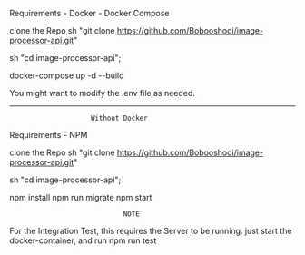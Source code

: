 Requirements 
    - Docker
    - Docker Compose

clone the Repo
    sh "git clone https://github.com/Bobooshodi/image-processor-api.git"

 sh "cd image-processor-api";

 docker-compose up -d --build

 You might want to modify the .env file as needed.

 ------------------------------------------------------------------------------------------

                        Without Docker
 Requirements
    - NPM

clone the Repo
    sh "git clone https://github.com/Bobooshodi/image-processor-api.git"

 sh "cd image-processor-api";

 npm install
 npm run migrate
 npm start



                                NOTE
For the Integration Test, this requires the Server to be running. just start the docker-container, and run npm run test